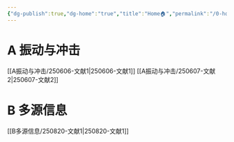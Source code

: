 ```yaml
---
{"dg-publish":true,"dg-home":"true","title":"Home🏠","permalink":"/0-home//home/","tags":["gardenEntry"],"dgPassFrontmatter":true}
---
```


# A 振动与冲击
[[A振动与冲击/250606-文献1\|250606-文献1]]
[[A振动与冲击/250607-文献2\|250607-文献2]]
# B 多源信息
[[B多源信息/250820-文献1\|250820-文献1]]